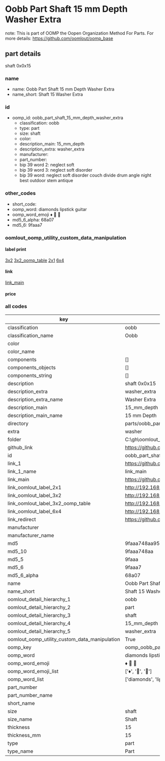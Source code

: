 # Oobb Part Shaft 15 mm Depth Washer Extra  

note: This is part of OOMP the Oopen Organization Method For Parts. For more details: https://github.com/oomlout/oomp_base

##  part details
  



shaft 0x0x15



### name
* name: Oobb Part Shaft 15 mm Depth Washer Extra
* name_short: Shaft 15 Washer Extra
### id
* oomp_id: oobb_part_shaft_15_mm_depth_washer_extra
  * classification: oobb
  * type: part
  * size: shaft
  * color: 
  * description_main: 15_mm_depth
  * description_extra: washer_extra
  * manufacturer: 
  * part_number: 
  * bip 39 word 2: neglect soft
  * bip 39 word 3: neglect soft disorder
  * bip 39 word: neglect soft disorder couch divide drum angle night best outdoor stem antique

### other_codes
* short_code: 
* oomp_word: diamonds lipstick guitar
* oomp_word_emoji :diamonds: :lipstick: :guitar:
* md5_6_alpha: 68a07
* md5_6: 9faaa7






### oomlout_oomp_utility_custom_data_manipulation
#### label print
[3x2](http://192.168.1.245:1112/?label=oomp%2068a07)
[3x2_oomp_table](http://192.168.1.108:1112/?label=oomp%2068a07)
[2x1](http://192.168.1.242:1112/?label=oomp%2068a07)
[6x4](http://192.168.1.55:1112/?label=oomp%2068a07)    

#### link

[link_main](https://github.com/oomlout/oomlout_oobb_version_4_generated_parts/tree/main/navigation_oomp/oobb/part/shaft/15_mm_depth/washer_extra/part)                              

#### price







### all codes 
| key | value |  
| --- | --- |  
| classification | oobb |  
| classification_name | Oobb |  
| color |  |  
| color_name |  |  
| components | [] |  
| components_objects | [] |  
| components_string | [] |  
| description | shaft 0x0x15 |  
| description_extra | washer_extra |  
| description_extra_name | Washer Extra |  
| description_main | 15_mm_depth |  
| description_main_name | 15 mm Depth |  
| directory | parts/oobb_part_shaft_15_mm_depth_washer_extra |  
| extra | washer |  
| folder | C:\gh\oomlout_oobb_version_4_generated_parts\parts\oobb_part_shaft_15_mm_depth_washer_extra |  
| github_link | https://github.com/oomlout/oomlout_oomp_part_src/tree/main/parts/oobb_part_shaft_15_mm_depth_washer_extra |  
| id | oobb_part_shaft_15_mm_depth_washer_extra |  
| link_1 | https://github.com/oomlout/oomlout_oobb_version_4_generated_parts/tree/main/navigation_oomp/oobb/part/shaft/15_mm_depth/washer_extra/part |  
| link_1_name | link_main |  
| link_main | https://github.com/oomlout/oomlout_oobb_version_4_generated_parts/tree/main/navigation_oomp/oobb/part/shaft/15_mm_depth/washer_extra/part |  
| link_oomlout_label_2x1 | http://192.168.1.242:1112/?label=oomp%2068a07 |  
| link_oomlout_label_3x2 | http://192.168.1.245:1112/?label=oomp%2068a07 |  
| link_oomlout_label_3x2_oomp_table | http://192.168.1.108:1112/?label=oomp%2068a07 |  
| link_oomlout_label_6x4 | http://192.168.1.55:1112/?label=oomp%2068a07 |  
| link_redirect | https://github.com/oomlout/oomlout_oobb_version_4_generated_parts/tree/main/parts/oobb_shaft_15_ex_washer |  
| manufacturer |  |  
| manufacturer_name |  |  
| md5 | 9faaa748aa9581190e1ff30e7ef394a0 |  
| md5_10 | 9faaa748aa |  
| md5_5 | 9faaa |  
| md5_6 | 9faaa7 |  
| md5_6_alpha | 68a07 |  
| name | Oobb Part Shaft 15 mm Depth Washer Extra |  
| name_short | Shaft 15 Washer Extra |  
| oomlout_detail_hierarchy_1 | oobb |  
| oomlout_detail_hierarchy_2 | part |  
| oomlout_detail_hierarchy_3 | shaft |  
| oomlout_detail_hierarchy_4 | 15_mm_depth |  
| oomlout_detail_hierarchy_5 | washer_extra |  
| oomlout_oomp_utility_custom_data_manipulation | True |  
| oomp_key | oomp_oobb_part_shaft_15_mm_depth_washer_extra |  
| oomp_word | diamonds lipstick guitar |  
| oomp_word_emoji | :diamonds: :lipstick: :guitar: |  
| oomp_word_emoji_list | [':diamonds:', ':lipstick:', ':guitar:'] |  
| oomp_word_list | ['diamonds', 'lipstick', 'guitar'] |  
| part_number |  |  
| part_number_name |  |  
| short_name |  |  
| size | shaft |  
| size_name | Shaft |  
| thickness | 15 |  
| thickness_mm | 15 |  
| type | part |  
| type_name | Part |  
